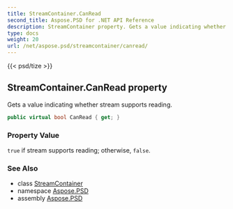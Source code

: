 ```yaml
---
title: StreamContainer.CanRead
second_title: Aspose.PSD for .NET API Reference
description: StreamContainer property. Gets a value indicating whether stream supports reading
type: docs
weight: 20
url: /net/aspose.psd/streamcontainer/canread/
---
```

{{< psd/tize >}}
## StreamContainer.CanRead property

Gets a value indicating whether stream supports reading.

```csharp
public virtual bool CanRead { get; }
```

### Property Value

`true` if stream supports reading; otherwise, `false`.

### See Also

* class [StreamContainer](../)
* namespace [Aspose.PSD](../../streamcontainer/)
* assembly [Aspose.PSD](../../../)


